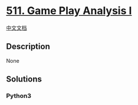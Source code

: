 # [511. Game Play Analysis I](https://leetcode.com/problems/game-play-analysis-i)

[中文文档](/leetcode/0500-0599/0511.Game%20Play%20Analysis%20I/README.md)

## Description

None

## Solutions

<!-- tabs:start -->

### **Python3**

```python

```

<!-- tabs:end -->
